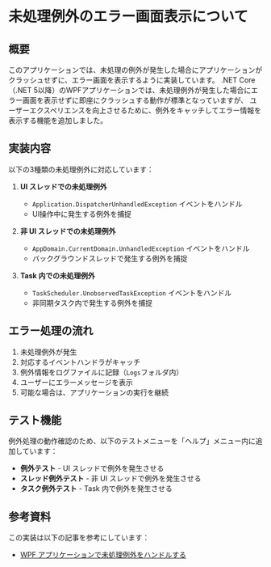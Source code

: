 # 未処理例外のエラー画面表示について

## 概要

このアプリケーションでは、未処理の例外が発生した場合にアプリケーションがクラッシュせずに、エラー画面を表示するように実装しています。
.NET Core（.NET 5以降）のWPFアプリケーションでは、未処理例外が発生した場合にエラー画面を表示せずに即座にクラッシュする動作が標準となっていますが、
ユーザーエクスペリエンスを向上させるために、例外をキャッチしてエラー情報を表示する機能を追加しました。

## 実装内容

以下の3種類の未処理例外に対応しています：

1. **UI スレッドでの未処理例外**
   - `Application.DispatcherUnhandledException` イベントをハンドル
   - UI操作中に発生する例外を捕捉

2. **非 UI スレッドでの未処理例外**
   - `AppDomain.CurrentDomain.UnhandledException` イベントをハンドル
   - バックグラウンドスレッドで発生する例外を捕捉

3. **Task 内での未処理例外**
   - `TaskScheduler.UnobservedTaskException` イベントをハンドル
   - 非同期タスク内で発生する例外を捕捉

## エラー処理の流れ

1. 未処理例外が発生
2. 対応するイベントハンドラがキャッチ
3. 例外情報をログファイルに記録（`Logs`フォルダ内）
4. ユーザーにエラーメッセージを表示
5. 可能な場合は、アプリケーションの実行を継続

## テスト機能

例外処理の動作確認のため、以下のテストメニューを「ヘルプ」メニュー内に追加しています：

- **例外テスト** - UI スレッドで例外を発生させる
- **スレッド例外テスト** - 非 UI スレッドで例外を発生させる
- **タスク例外テスト** - Task 内で例外を発生させる

## 参考資料

この実装は以下の記事を参考にしています：
- [WPF アプリケーションで未処理例外をハンドルする](https://zenn.dev/nuits_jp/articles/2023-03-08-wpf-unhandled-exception)
